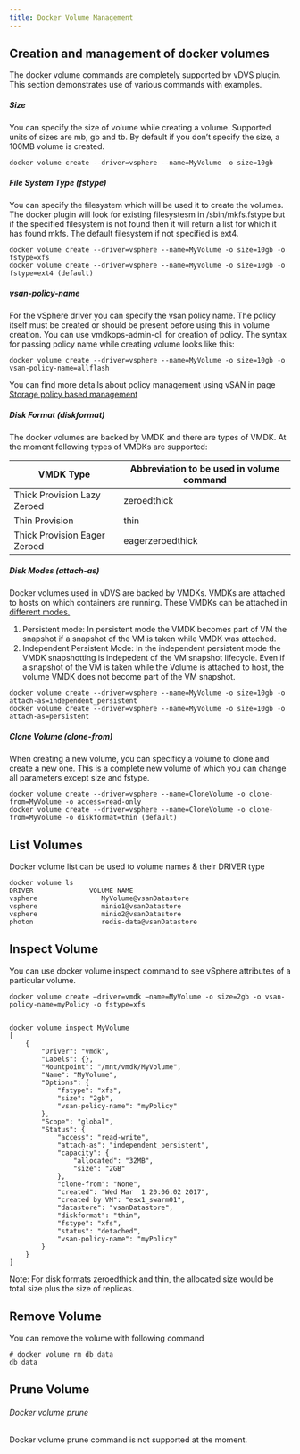 ```yaml
---
title: Docker Volume Management
---
```


## Creation and management of docker volumes
The docker volume commands are completely supported by vDVS plugin. This section demonstrates use of various commands with examples.


##### Size
You can specify the size of volume while creating a volume. Supported units of sizes are mb, gb and tb. By default if you don’t specify the size, a 100MB volume is created.

```
docker volume create --driver=vsphere --name=MyVolume -o size=10gb
```

##### File System Type (fstype)
You can specify the filesystem which will be used it to create the volumes. The docker plugin will look for existing filesystesm in /sbin/mkfs.fstype but if the specified filesystem is not found then it will return a list for which it has found mkfs. The default filesystem if not specified is ext4.

```
docker volume create --driver=vsphere --name=MyVolume -o size=10gb -o fstype=xfs
docker volume create --driver=vsphere --name=MyVolume -o size=10gb -o fstype=ext4 (default)

```

##### vsan-policy-name
For the vSphere driver you can specify the vsan policy name. The policy itself must be created or should be present before using this in volume creation. You can use vmdkops-admin-cli for creation of policy. The syntax for passing policy name while creating volume looks like this:
```
docker volume create --driver=vsphere --name=MyVolume -o size=10gb -o vsan-policy-name=allflash

```

You can find more details about policy management using vSAN in page [Storage policy based management](policy-based-management.md)

##### Disk Format (diskformat)
The docker volumes are backed by VMDK and there are types of VMDK. At the moment following types of VMDKs are supported:

<table class="table table-striped table-hover ">
  <thead>
    <tr>
      <th>VMDK Type </th>
      <th>Abbreviation to be used in volume command</th>
    </tr>
  </thead>
  <tbody>
    <tr>
      <td>Thick Provision Lazy Zeroed</td>
      <td>zeroedthick</td>
    </tr>
    <tr>
      <td>Thin Provision</td>
      <td>thin</td>
    </tr>
    <tr>
      <td>Thick Provision Eager Zeroed</td>
      <td>eagerzeroedthick</td>
    </tr>
</tbody>
</table>


##### Disk Modes (attach-as)
Docker volumes used in vDVS are backed by VMDKs. VMDKs are attached to hosts on which containers are running. These VMDKs can be attached in [different modes.](http://cormachogan.com/2013/04/16/what-are-dependent-independent-disks-persistent-and-non-persisent-modes/)

1. Persistent mode: In persistent mode the VMDK becomes part of VM the snapshot if a snapshot of the VM is taken while VMDK was attached.
2. Independent Persistent Mode: In the independent persistent mode the VMDK snapshotting is indepedent of the VM snapshot lifecycle. Even if a snapshot of the VM is taken while the Volume is attached to host, the volume VMDK does not become part of the VM snapshot.

```
docker volume create --driver=vsphere --name=MyVolume -o size=10gb -o attach-as=independent_persistent
docker volume create --driver=vsphere --name=MyVolume -o size=10gb -o attach-as=persistent
```

##### Clone Volume (clone-from)

When creating a new volume, you can specificy a volume to clone and create a new one. This is a complete new volume of which you can change all parameters except size and fstype.


```
docker volume create --driver=vsphere --name=CloneVolume -o clone-from=MyVolume -o access=read-only
docker volume create --driver=vsphere --name=CloneVolume -o clone-from=MyVolume -o diskformat=thin (default)
```

## List Volumes
Docker volume list can be used to volume names & their DRIVER type

```
docker volume ls
DRIVER              VOLUME NAME
vsphere                MyVolume@vsanDatastore
vsphere                minio1@vsanDatastore
vsphere                minio2@vsanDatastore
photon                 redis-data@vsanDatastore
```

## Inspect Volume
You can use docker volume inspect command to see vSphere attributes of a particular volume.

```
docker volume create —driver=vmdk —name=MyVolume -o size=2gb -o vsan-policy-name=myPolicy -o fstype=xfs


docker volume inspect MyVolume
[
    {
        "Driver": "vmdk",
        "Labels": {},
        "Mountpoint": "/mnt/vmdk/MyVolume",
        "Name": "MyVolume",
        "Options": {
            "fstype": "xfs",
            "size": "2gb",
            "vsan-policy-name": "myPolicy"
        },
        "Scope": "global",
        "Status": {
            "access": "read-write",
            "attach-as": "independent_persistent",
            "capacity": {
                "allocated": "32MB",
                "size": "2GB"
            },
            "clone-from": "None",
            "created": "Wed Mar  1 20:06:02 2017",
            "created by VM": "esx1_swarm01",
            "datastore": "vsanDatastore",
            "diskformat": "thin",
            "fstype": "xfs",
            "status": "detached",
            "vsan-policy-name": "myPolicy"
        }
    }
]
```

Note: For disk formats zeroedthick and thin, the allocated size would be total size plus the size of replicas.


## Remove Volume
You can remove the volume with following command

```
# docker volume rm db_data
db_data
```

## Prune Volume
<div class="panel panel-info">
  <div class="panel-heading">
    <h6 class="panel-title">Docker volume prune</h6>
  </div>
  <div class="panel-body">
    Docker volume prune command is not supported at the moment.
  </div>
</div>
